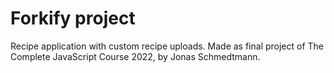 # Forkify project

Recipe application with custom recipe uploads.
Made as final project of The Complete JavaScript Course 2022, by Jonas Schmedtmann.
